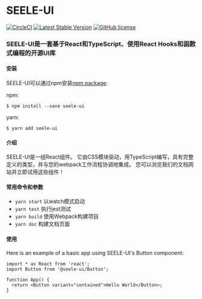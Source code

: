 # SEELE-UI 
[![CircleCI](https://dl.circleci.com/status-badge/img/gh/keyuTech/SEELE-UI/tree/master.svg?style=svg)](https://dl.circleci.com/status-badge/redirect/gh/keyuTech/SEELE-UI/tree/master)
[![Latest Stable Version](https://img.shields.io/npm/v/seele-ui.svg)](https://www.npmjs.com/package/seele-ui)
[![GitHub license](https://img.shields.io/badge/license-MIT-blue.svg)](https://github.com/facebook/react/blob/master/LICENSE)

### SEELE-UI是一套基于React和TypeScript、使用React Hooks和函数式编程的开源UI库

#### 安装
SEELE-UI可以通过npm安装[npm package](https://www.npmjs.com/package/seele-ui):

npm:


```$ npm install --save seele-ui```

yarn: 

```$ yarn add seele-ui```

#### 介绍
SEELE-UI是一组React组件。 它由CSS模块驱动，用TypeScript编写，具有完整定义的类型，并与您的webpack工作流程协调地集成。 您可以浏览我们的文档网站并立即试用这些组件！

#### 常用命令和参数
-  `yarn start` 以watch模式启动
-  `yarn test` 执行jest测试
-  `yarn build` 使用Webpack构建项目
-  `yarn doc` 构建文档页面

#### 使用

Here is an example of a basic app using SEELE-UI's Button component:

```
import * as React from 'react';
import Button from '@seele-ui/Button';

function App() {
  return <Button variant="contained">Hello World</Button>;
}
```
